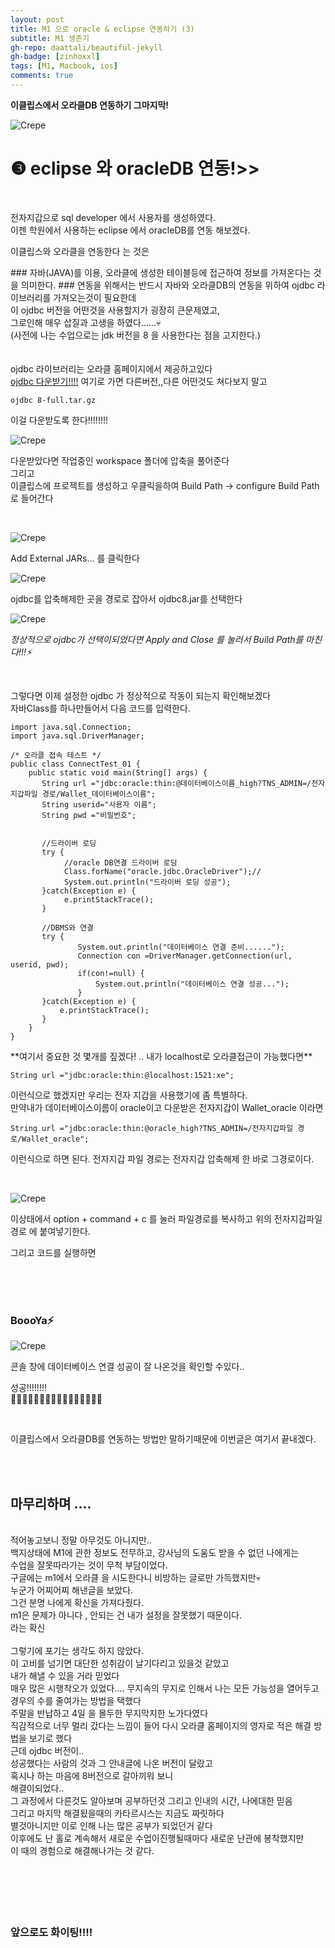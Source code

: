```yaml
---
layout: post
title: M1 으로 oracle & eclipse 연동하기 (3)
subtitle: M1 생존기
gh-repo: daattali/beautiful-jekyll
gh-badge: [zinhoxxl]
tags: [M1, Macbook, ios]
comments: true
---
```


**이클립스에서 오라클DB 연동하기 그마지막!**

![Crepe](https://media.vlpt.us/images/zinhoxxl/post/2e811348-f1d0-4538-9ad8-a63bf40f263e/eclipse-%E1%84%83%E1%85%A1%E1%84%8B%E1%85%AE%E1%86%AB%E1%84%85%E1%85%A9%E1%84%83%E1%85%B3-%E1%84%8B%E1%85%B5%E1%84%8F%E1%85%B3%E1%86%AF%E1%84%85%E1%85%B5%E1%86%B8%E1%84%89%E1%85%B3-%E1%84%89%E1%85%A5%E1%86%AF%E1%84%8E%E1%85%B5.png)

<p></p>

# ❸ eclipse 와 oracleDB 연동!>> #

<BR>

전자지갑으로 sql developer 에서 사용자를 생성하였다.<br>
이젠 학원에서 사용하는 eclipse 에서 oracleDB를 연동 해보겠다.

이클립스와 오라클을 연동한다 는 것은<br>
<p></p>
### 자바(JAVA)를 이용, 오라클에 생성한 테이블등에 접근하여 정보를 가져온다는 것을 의미한다. ###
연동을 위해서는 반드시 자바와 오라클DB의 연동을 위하여 ojdbc 라이브러리를 가져오는것이 필요한데<br> 
이 ojdbc 버전을 어떤것을 사용할지가 굉장히 큰문제였고,<br>
그로인해 매우 삽질과 고생을 하였다......💀<br>
(사전에 나는 수업으로는 jdk 버전을 8 을 사용한다는 점을 고지한다.)<br>
<br>
<br>
ojdbc 라이브러리는 오라클 홈페이지에서 제공하고있다<br>
<a href="https://www.oracle.com/database/technologies/jdbc-ucp-122-downloads.html">ojdbc 다운받기!!!!</a>  여기로 가면 다른버전,,다른 어떤것도 쳐다보지 말고
<p></p>

~~~
ojdbc 8-full.tar.gz
~~~

<p></p>

이걸 다운받도록 한다!!!!!!!!

<p></p>

![Crepe](https://media.vlpt.us/images/zinhoxxl/post/34a5e683-170a-4986-8b28-bff9eb829581/%E1%84%89%E1%85%B3%E1%84%8F%E1%85%B3%E1%84%85%E1%85%B5%E1%86%AB%E1%84%89%E1%85%A3%E1%86%BA%202021-12-08%20%E1%84%8B%E1%85%A9%E1%84%92%E1%85%AE%208.03.09.png)

<p></p>

다운받았다면 작업중인 workspace 폴더에 압축을 풀어준다<br>
그리고<br>
이클립스에 프로젝트를 생성하고 우클릭을하여 Build Path -> configure Build Path <br>
로 들어간다

<BR>

![Crepe](https://media.vlpt.us/images/zinhoxxl/post/06d49f25-6c3d-410b-9e57-ced14dfbd296/%E1%84%89%E1%85%B3%E1%84%8F%E1%85%B3%E1%84%85%E1%85%B5%E1%86%AB%E1%84%89%E1%85%A3%E1%86%BA%202021-12-08%20%E1%84%8B%E1%85%A9%E1%84%92%E1%85%AE%208.07.50.png)

<p></p>

Add External JARs... 를 클릭한다

<p></p>

![Crepe](https://media.vlpt.us/images/zinhoxxl/post/003d7d0a-8a0f-4cc2-b2da-3ea4a8a62de2/%E1%84%89%E1%85%B3%E1%84%8F%E1%85%B3%E1%84%85%E1%85%B5%E1%86%AB%E1%84%89%E1%85%A3%E1%86%BA%202021-12-08%20%E1%84%8B%E1%85%A9%E1%84%92%E1%85%AE%208.10.47.png)

<p></p>

ojdbc를 압축해제한 곳을 경로로 잡아서 ojdbc8.jar를 선택한다

<p></p>

![Crepe](https://media.vlpt.us/images/zinhoxxl/post/3fbcd5fb-39b7-425c-ba24-d19f1d5b5c57/%E1%84%89%E1%85%B3%E1%84%8F%E1%85%B3%E1%84%85%E1%85%B5%E1%86%AB%E1%84%89%E1%85%A3%E1%86%BA%202021-12-08%20%E1%84%8B%E1%85%A9%E1%84%92%E1%85%AE%208.13.14.png)

<p></p>

*정상적으로 ojdbc가 선택이되었다면 Apply and Close 를 눌러서 Build Path를 마친다!!!⚡️*

<BR>

그렇다면 이제 설정한 ojdbc 가 정상적으로 작동이 되는지 확인해보겠다<br>
자바Class를 하나만들어서 다음 코드를 입력한다.

~~~
import java.sql.Connection;
import java.sql.DriverManager;

/* 오라클 접속 테스트 */
public class ConnectTest_01 {
	public static void main(String[] args) {
       String url ="jdbc:oracle:thin:@데이터베이스이름_high?TNS_ADMIN=/전자지갑파일 경로/Wallet_데이터베이스이름";
       String userid="사용자 이름";
       String pwd ="비밀번호";
       
     
       //드라이버 로딩 
       try {
    	    //oracle DB연결 드라이버 로딩
    	    Class.forName("oracle.jdbc.OracleDriver");//
    	    System.out.println("드라이버 로딩 성공");
       }catch(Exception e) {
    	    e.printStackTrace();
       }
       
       //DBMS와 연결
       try {
    	       System.out.println("데이터베이스 연결 준비......");
    	       Connection con =DriverManager.getConnection(url, userid, pwd);
    	       if(con!=null) {
    	    	   System.out.println("데이터베이스 연결 성공...");
    	       }
       }catch(Exception e) {
    	   e.printStackTrace();
       }
	}
}
~~~

<p></p>
**여기서 중요한 것 몇개를 짚겠다! .. 내가 localhost로 오라클접근이 가능했다면**

<p></p>

~~~
String url ="jdbc:oracle:thin:@localhost:1521:xe";
~~~

이런식으로 했겠지만 우리는 전자 지갑을 사용했기에 좀 특별하다.<br>
만약내가 데이터베이스이름이 oracle이고 다운받은 전자지갑이 Wallet_oracle 이라면

<p></p>

~~~
String url ="jdbc:oracle:thin:@oracle_high?TNS_ADMIN=/전자지갑파일 경로/Wallet_oracle";
~~~

<p></p>

이런식으로 하면 된다. 전자지갑 파일 경로는 전자지갑 압축해제 한 바로 그경로이다.

<BR>

![Crepe](https://media.vlpt.us/images/zinhoxxl/post/f56a5cd8-aec2-4c55-a974-78d595351181/%E1%84%89%E1%85%B3%E1%84%8F%E1%85%B3%E1%84%85%E1%85%B5%E1%86%AB%E1%84%89%E1%85%A3%E1%86%BA%202021-12-08%20%E1%84%8B%E1%85%A9%E1%84%92%E1%85%AE%208.26.13.png)

<p></p>

이상태에서 option + command + c 를 눌러 파일경로를 복사하고
위의 전자지갑파일경로 에 붙여넣기한다.

<p>그리고 코드를 실행하면</p>

<BR>

<BR>

<BR>

### BoooYa⚡ ###

<p></p>

![Crepe](https://media.vlpt.us/images/zinhoxxl/post/d033cc59-f8f3-445f-8b98-270a4daadcf8/%E1%84%89%E1%85%B3%E1%84%8F%E1%85%B3%E1%84%85%E1%85%B5%E1%86%AB%E1%84%89%E1%85%A3%E1%86%BA%202021-12-08%20%E1%84%8B%E1%85%A9%E1%84%92%E1%85%AE%208.29.32.png)

<p>콘솔 창에 데이터베이스 연결 성공이 잘 나온것을 확인할 수있다..</p>

성공!!!!!!!!<br>
👏🏼👏🏼👏🏼👏🏼👏🏼👏🏼👏🏼👏🏼<br>

<br>

이클립스에서 오라클DB를 연동하는 방법만 말하기때문에 이번글은 여기서 끝내겠다.<br>

<br>

<br>

## 마무리하며 .... ##
<br>
적어놓고보니 정말 아무것도 아니지만..<br>
백지상태에 M1에 관한 정보도 전무하고, 강사님의 도움도 받을 수 없던 나에게는<br>
수업을 잘못따라가는 것이 무척 부담이었다.<br>
구글에는 m1에서 오라클 을 시도한다니 비방하는 글로만 가득했지만💀<br>
누군가 어찌어찌 해낸글을 보았다.<br>
그건 분명 나에게 확신을 가져다줬다.<br>
m1은 문제가 아니다 , 안되는 건 내가 설정을 잘못했기 때문이다.<br>
라는 확신<br>
<br>
그렇기에 포기는 생각도 하지 않았다.<br>
이 고비를 넘기면 대단한 성취감이 날기다리고 있을것 같았고<br>
내가 해낼 수 있을 거라 믿었다<br>
매우 많은 시행착오가 있었다.... 무지속의 무지로 인해서 나는 모든 가능성을 열어두고<br>
경우의 수를 줄여가는 방법을 택했다<br>
주말을 반납하고 4일 을 몰두한 무지막지한 노가다였다<br>
직감적으로 너무 멀리 갔다는 느낌이 들어 다시 오라클 홈페이지의 영자로 적은 해결 방법을 보기로 했다<br>
근데 ojdbc 버전이..<br>
성공했다는 사람의 것과 그 안내글에 나온 버전이 달랐고<br>
혹시나 하는 마음에 8버전으로 갈아끼워 보니<br>
해결이되었다..<br>
그 과정에서 다른것도 알아보며 공부하던것 그리고 인내의 시간, 나에대한 믿음<br>
그리고 마지막 해결됬을때의 카타르시스는 지금도 짜릿하다<br>
별것아니지만 이로 인해 나는 많은 공부가 되었던거 같다<br>
이후에도 난 홀로 계속해서 새로운 수업이진행될때마다 새로운 난관에 봉착했지만<br>
이 때의 경험으로 해결해나가는 것 같다.<br>
<br>

<br>

<br>






<br>
<br>

### 앞으로도 화이팅!!!! ###

<br>
<br>